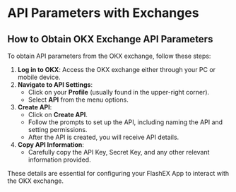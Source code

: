 # API Parameters with Exchanges

## How to Obtain OKX Exchange API Parameters

To obtain API parameters from the OKX exchange, follow these steps:

1. **Log in to OKX**: Access the OKX exchange either through your PC or mobile device.
2. **Navigate to API Settings**:
   * Click on your **Profile** (usually found in the upper-right corner).
   * Select **API** from the menu options.
3. **Create API**:
   * Click on **Create API**.
   * Follow the prompts to set up the API, including naming the API and setting permissions.
   * After the API is created, you will receive API details.
4. **Copy API Information**:
   * Carefully copy the API Key, Secret Key, and any other relevant information provided.

These details are essential for configuring your FlashEX App to interact with the OKX exchange.
